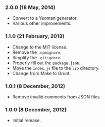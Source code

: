 ### 2.0.0 (18 May, 2014) ###

 * Convert to a Yeoman generator.
 * Various other improvements.


### 1.1.0 (21 February, 2013)

 * Change to the MIT license.
 * Remove the `.npmignore`.
 * Simplify the `.gitignore`.
 * Properly fill out the `package.json`.
 * Move the `index.js` file to the `lib` directory.
 * Change from Make to Grunt.


### 1.0.1 (8 December, 2012)

 * Remove invalid comments from JSON files.


### 1.0.0 (8 December, 2012)

 * Initial release.
